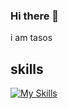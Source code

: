### Hi there 👋

i am tasos

## skills

[![My Skills](https://skillicons.dev/icons?i=js,html,css,react,nodejs,express,mongodb,bootstrap,vscode,git,github,figma,ai,vite,netlify,postman,matlab,wordpress,java,cpp,visualstudio,eclipse,linux&perline=7)](https://skillicons.dev)

<!--
**astathakis/astathakis** is a ✨ _special_ ✨ repository because its `README.md` (this file) appears on your GitHub profile.

Here are some ideas to get you started:

- 🔭 I’m currently working on ...
- 🌱 I’m currently learning ...
- 👯 I’m looking to collaborate on ...
- 🤔 I’m looking for help with ...
- 💬 Ask me about ...
- 📫 How to reach me: ...
- 😄 Pronouns: ...
- ⚡ Fun fact: ...
-->
